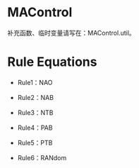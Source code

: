 # MAControl

补充函数、临时变量请写在：MAControl.util。

# Rule Equations

+ Rule1：NAO

+ Rule2：NAB

+ Rule3：NTB

+ Rule4：PAB

+ Rule5：PTB

+ Rule6：RANdom
    
